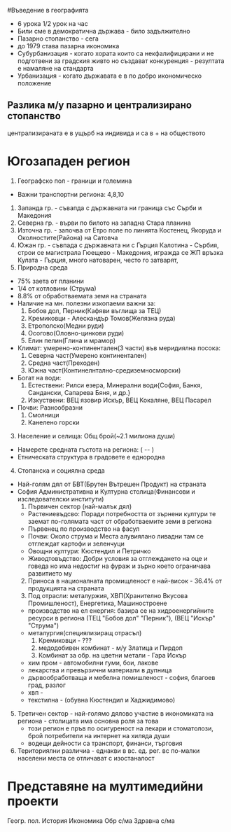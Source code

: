 #Въведение в географията
 - 6 урока 1/2 урок на час
 - Били сме в демократична държава - било задължително
 - Пазарно стопанство - сега
 - до 1979 става пазарна икономика
 - Субурбанизация - когато хората които са некфалифицирани и не подготвени за градския живто но създават конкуренция - резултата е намаляне на стандарта  
 - Урбанизация - когато държавата е в по добро икономическо положение 

## Разлика м/у пазарно и централизирано стопанство
централизираната е в ущърб на индивида и са в + на обществото

# Югозападен регион
1. Географско пол - граници и големина 
- Важни транспортни региона: 4,8,10
 1. Запанда гр. - съвапда с държавната ни граница със Сърби и Македония 
 2. Северна гр. - върви по билото на западна Стара планина
 3. Източна гр. - започва от Етро поле по линията Костенец, Якоруда и Околностите(Района) на Сатовча
 4. Южан гр. - съвпада с държавната ни с Гърция
Калотина - Сърбия, строи се магистрала 
Гюещево - Македония, игражда се ЖП връзка 
Кулата - Гърция, много натоварен, често го затварят, 
2. Природна среда 
 - 75% заета от планини
 - 1/4 от котловини (Струма)
 - 8.8% от обработваемата земя на страната
 - Наличие на мн. полезни изкопаеми важни за:
    1. Бобов дол, Перник(Кафяви въглища за ТЕЦ)
	2. Кремиковци - Алескандър Томов(Желязна руда)
	3. Етрополско(Медни руди)
	4. Осогово(Оловно-цинкови руди)
	5. Елин пелин(Глина и мрамор)
 - Климат: умерено-континентален(3 части) във меридиялна посока: 
    1. Северна част(Умерено континентален)
    2. Средна част(Преходен)
    3. Южна част(Континелнтално-средиземносморски)
 - Богат на води: 
    1. Естествени: Рилси езера, Минерални води{София, Банкя, Сандански, Сапарева Бяня, и др.}
	2. Изкуствени: ВЕЦ язовир Искър, ВЕЦ Кокаляне, ВЕЦ Пасарел
 - Почви: Разнообразни
    1. Смолници
    2. Канелено горски
3. Население и селища: Общ брой(~2.1 милиона души)
 - Намерете средната гъстота на региона: ( -- )
 - Етническата структура в градовете е еднородна
4. Стопанска и социялна среда 
 - Най-голям дял от БВТ(Брутен Вътрешен Продукт) на страната
 - София Административна и Културна столица(Финансови и изследователски институти)
   1. Първичен сектор (най-малък дял)
     - Растениевъдсво: Поради потребността от зърнени култури те заемат по-голямата част от обработваемите земи в региона 
	 - Първенец по производство на фасул
	 - Почви: Около струма и Места алувиялано ливадни там се отглеждат картофи и зеленчуци 
	 - Овощни култури: Кюстендил и Петричко 
	 - Живодтовъдство: Добри условия за отглеждането на оце и говеда но има недостиг на фураж и зърно което ограничава развитието му
   2. Приноса в националната промищленост е най-висок - 36.4% от продукцията на страната
   3. Под отрасли: металуржия, ХВП(Хранително Вкусова Промишленост), Енергетика, Машиностроене
    - производство на ел енергия: базира се на хидроенергийните ресурси в региона (ТЕЦ "Бобов дол" "Перник"), (ВЕЦ "Искър" "Струма")
	- металургия(специялизиращ отрасъл)
	  1. Кремиковци - ???
	  2. медодобивен комбинат - м/у Златица и Пирдоп
	  3. Комбинат за обр. на цветни метали - Гара Искър
	- хим пром - автомобилни гуми, бои, лакове
	- лекарства и превързични материали в дупница
	- дървообработваща и мебелна помишленост - софия, благоев град, разлог
	- хвп - 
	- текстилна - (обувна Кюстендил и Хаджидимово) 
 5. Третичен сектор - най-голямо дялово участие в икономиката на региона - столицата има основна роля за това 
 	- този регион е пръв по осигуреност на лекари и стоматолози, брой потребители на интернет на хиляда души 
	- водещи дейности са транспорт, финанси, търговия
 6. Териториялни различиа - еднакви в вс. ед. рег. вс по-малки населени места се отличават с изостаналост
# Представяне на мултимедийни проекти
Геогр. пол.
История
Икономика
Обр с/ма
Здравна с/ма
